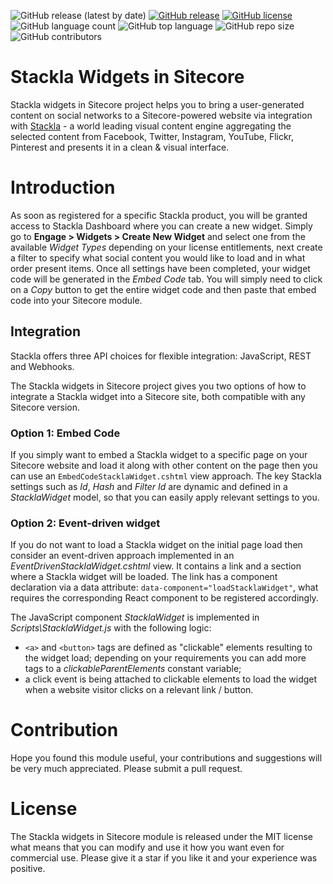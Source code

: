 ![GitHub release (latest by date)](https://img.shields.io/github/v/release/kate-orlova/stackla-widgets-in-sitecore)
[![GitHub release](https://img.shields.io/github/release-date/kate-orlova/stackla-widgets-in-sitecore.svg?style=flat)](https://github.com/kate-orlova/stackla-widgets-in-sitecore/releases/tag/MVPRelease)
[![GitHub license](https://img.shields.io/github/license/kate-orlova/stackla-widgets-in-sitecore.svg)](https://github.com/kate-orlova/stackla-widgets-in-sitecore/blob/master/LICENSE)
![GitHub language count](https://img.shields.io/github/languages/count/kate-orlova/stackla-widgets-in-sitecore.svg?style=flat)
![GitHub top language](https://img.shields.io/github/languages/top/kate-orlova/stackla-widgets-in-sitecore.svg?style=flat)
![GitHub repo size](https://img.shields.io/github/repo-size/kate-orlova/stackla-widgets-in-sitecore.svg?style=flat)
![GitHub contributors](https://img.shields.io/github/contributors/kate-orlova/stackla-widgets-in-sitecore)

# Stackla Widgets in Sitecore
Stackla widgets in Sitecore project helps you to bring a user-generated content on social networks to a Sitecore-powered website via integration with [Stackla](https://stackla.com/) - a world leading visual content engine aggregating the selected content from Facebook, Twitter, Instagram, YouTube, Flickr, Pinterest and presents it in a clean & visual interface.

# Introduction
As soon as registered for a specific Stackla product, you will be granted access to Stackla Dashboard where you can create a new widget. Simply go to **Engage > Widgets > Create New Widget** and select one from the available *Widget Types* depending on your license entitlements, next create a filter to specify what social content you would like to load and in what order present items. Once all settings have been completed, your widget code will be generated in the *Embed Code* tab. You will simply need to click on a *Copy* button to get the entire widget code and then paste that embed code into your Sitecore module.

## Integration
Stackla offers three API choices for flexible integration: JavaScript, REST and Webhooks.

The Stackla widgets in Sitecore project gives you two options of how to integrate a Stackla widget into a Sitecore site, both compatible with any Sitecore version.

### Option 1: Embed Code
If you simply want to embed a Stackla widget to a specific page on your Sitecore website and load it along with other content on the page then you can use an ```EmbedCodeStacklaWidget.cshtml``` view approach. The key Stackla settings such as *Id*, *Hash* and *Filter Id* are dynamic and defined in a *StacklaWidget* model, so that you can easily apply relevant settings to you.

### Option 2: Event-driven widget
If you do not want to load a Stackla widget on the initial page load then consider an event-driven approach implemented in an *EventDrivenStacklaWidget.cshtml* view. It contains a link and a section where a Stackla widget will be loaded. The link has a component declaration via a data attribute: ```data-component="loadStacklaWidget"```, what requires the corresponding React component to be registered accordingly.

The JavaScript component *StacklaWidget* is implemented in *Scripts\StacklaWidget.js* with the following logic:
* ```<a>``` and ```<button>``` tags are defined as "clickable" elements resulting to the widget load; depending on your requirements you can add more tags to a *clickableParentElements* constant variable;
* a click event is being attached to clickable elements to load the widget when a website visitor clicks on a relevant link / button.

# Contribution
Hope you found this module useful, your contributions and suggestions will be very much appreciated. Please submit a pull request.

# License
The Stackla widgets in Sitecore module is released under the MIT license what means that you can modify and use it how you want even for commercial use. Please give it a star if you like it and your experience was positive.
